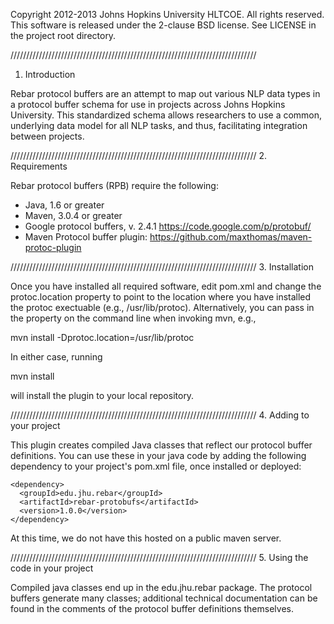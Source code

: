 Copyright 2012-2013 Johns Hopkins University HLTCOE. All rights reserved.
This software is released under the 2-clause BSD license.
See LICENSE in the project root directory.

//////////////////////////////////////////////////////////////////////////////
1. Introduction

Rebar protocol buffers are an attempt to map out various NLP data types in a 
protocol buffer schema for use in projects across Johns Hopkins University. 
This standardized schema allows researchers to use a common, underlying data
model for all NLP tasks, and thus, facilitating integration between projects.

//////////////////////////////////////////////////////////////////////////////
2. Requirements

Rebar protocol buffers (RPB) require the following:
* Java, 1.6 or greater
* Maven, 3.0.4 or greater
* Google protocol buffers, v. 2.4.1
  https://code.google.com/p/protobuf/
* Maven Protocol buffer plugin: 
  https://github.com/maxthomas/maven-protoc-plugin

//////////////////////////////////////////////////////////////////////////////
3. Installation

Once you have installed all required software, edit pom.xml and change the
protoc.location property to point to the location where you have installed
the protoc exectuable (e.g., /usr/lib/protoc). Alternatively, you can pass
in the property on the command line when invoking mvn, e.g., 

mvn install -Dprotoc.location=/usr/lib/protoc

In either case, running 

mvn install

will install the plugin to your local repository.

//////////////////////////////////////////////////////////////////////////////
4. Adding to your project

This plugin creates compiled Java classes that reflect our protocol buffer
definitions. You can use these in your java code by adding the following
dependency to your project's pom.xml file, once installed or deployed:

    <dependency>
      <groupId>edu.jhu.rebar</groupId>
      <artifactId>rebar-protobufs</artifactId>
      <version>1.0.0</version>
    </dependency>

At this time, we do not have this hosted on a public maven server. 

//////////////////////////////////////////////////////////////////////////////
5. Using the code in your project

Compiled java classes end up in the edu.jhu.rebar package. The protocol
buffers generate many classes; additional technical documentation can be found
in the comments of the protocol buffer definitions themselves.
